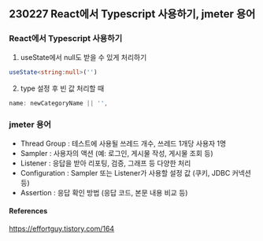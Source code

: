 ## 230227 React에서 Typescript 사용하기, jmeter 용어

### React에서 Typescript 사용하기

1. useState에서 null도 받을 수 있게 처리하기

```ts
useState<string:null>('')
```

2. type 설정 후 빈 값 처리할 때

```ts
name: newCategoryName || '',
```

### jmeter 용어

- Thread Group : 테스트에 사용될 쓰레드 개수, 쓰레드 1개당 사용자 1명
- Sampler : 사용자의 액션 (예: 로그인, 게시물 작성, 게시물 조회 등)
- Listener : 응답을 받아 리포팅, 검증, 그래프 등 다양한 처리
- Configuration : Sampler 또는 Listener가 사용할 설정 값 (쿠키, JDBC 커넥션 등)
- Assertion : 응답 확인 방법 (응답 코드, 본문 내용 비교 등)

#### References

https://effortguy.tistory.com/164
